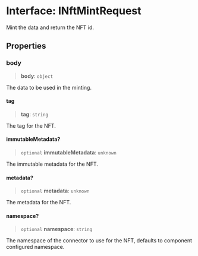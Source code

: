 # Interface: INftMintRequest

Mint the data and return the NFT id.

## Properties

### body

> **body**: `object`

The data to be used in the minting.

#### tag

> **tag**: `string`

The tag for the NFT.

#### immutableMetadata?

> `optional` **immutableMetadata**: `unknown`

The immutable metadata for the NFT.

#### metadata?

> `optional` **metadata**: `unknown`

The metadata for the NFT.

#### namespace?

> `optional` **namespace**: `string`

The namespace of the connector to use for the NFT, defaults to component configured namespace.
